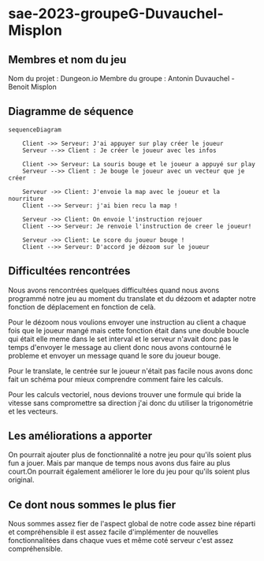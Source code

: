 # sae-2023-groupeG-Duvauchel-Misplon

## Membres et nom du jeu

Nom du projet : Dungeon.io
Membre du groupe : Antonin Duvauchel - Benoit Misplon 

## Diagramme de séquence
```mermaid
sequenceDiagram
  
    Client ->> Serveur: J'ai appuyer sur play créer le joueur
    Serveur -->> Client : Je créer le joueur avec les infos

    Client ->> Serveur: La souris bouge et le joueur a appuyé sur play 
    Serveur -->> Client : Je bouge le joueur avec un vecteur que je créer

    Serveur ->> Client: J'envoie la map avec le joueur et la nourriture
    Client -->> Serveur: j'ai bien recu la map !

    Serveur ->> Client: On envoie l'instruction rejouer
    Client -->> Serveur: Je renvoie l'instruction de creer le joueur!

    Serveur ->> Client: Le score du joueur bouge !
    Client -->> Serveur: D'accord je dézoom sur le joueur 

```
## Difficultées rencontrées

Nous avons rencontrées quelques difficultées quand nous avons programmé notre jeu au moment du translate et du dézoom et adapter notre fonction de déplacement en fonction de celà.

Pour le dézoom nous voulions envoyer une instruction au client a chaque fois que le joueur mangé mais cette fonction était dans une double boucle qui était elle meme dans le set interval et le serveur n'avait donc pas le temps d'envoyer le message au client donc nous avons contourné le probleme et envoyer un message quand le sore du joueur bouge.

Pour le translate, le centrée sur le joueur n'était pas facile nous avons donc fait un schéma pour mieux comprendre comment faire les calculs.

Pour les calculs vectoriel, nous devions trouver une formule qui bride la vitesse sans compromettre sa direction j'ai donc du utiliser la trigonométrie et les vecteurs.

## Les améliorations a apporter

On pourrait ajouter plus de fonctionnalité a notre jeu pour qu'ils soient plus fun a jouer. Mais par manque de temps nous avons dus faire au plus court.On pourrait également améliorer le lore du jeu pour qu'ils soient plus original.


## Ce dont nous sommes le plus fier

Nous sommes assez fier de l'aspect global de notre code assez bine réparti et compréhensible il est assez facile d'implémenter de nouvelles fonctionnalitées dans chaque vues et même coté serveur c'est assez compréhensible. 